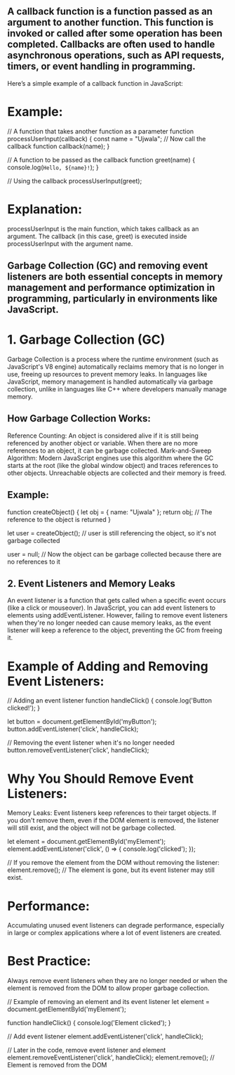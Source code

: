 ## A callback function is a function passed as an argument to another function. This function is invoked or called after some operation has been completed. Callbacks are often used to handle asynchronous operations, such as API requests, timers, or event handling in programming.

Here’s a simple example of a callback function in JavaScript:

# Example:

// A function that takes another function as a parameter
function processUserInput(callback) {
  const name = "Ujwala";
  // Now call the callback function
  callback(name);
}

// A function to be passed as the callback
function greet(name) {
  console.log(`Hello, ${name}!`);
}

// Using the callback
processUserInput(greet);

# Explanation:
processUserInput is the main function, which takes callback as an argument.
The callback (in this case, greet) is executed inside processUserInput with the argument name.





## Garbage Collection (GC) and removing event listeners are both essential concepts in memory management and performance optimization in programming, particularly in environments like JavaScript.

# 1. Garbage Collection (GC)
Garbage Collection is a process where the runtime environment (such as JavaScript's V8 engine) automatically reclaims memory that is no longer in use, freeing up resources to prevent memory leaks. In languages like JavaScript, memory management is handled automatically via garbage collection, unlike in languages like C++ where developers manually manage memory.

## How Garbage Collection Works:
Reference Counting: An object is considered alive if it is still being referenced by another object or variable. When there are no more references to an object, it can be garbage collected.
Mark-and-Sweep Algorithm: Modern JavaScript engines use this algorithm where the GC starts at the root (like the global window object) and traces references to other objects. Unreachable objects are collected and their memory is freed.


## Example:
function createObject() {
  let obj = { name: "Ujwala" };
  return obj;  // The reference to the object is returned
}

let user = createObject();
// user is still referencing the object, so it's not garbage collected

user = null;
// Now the object can be garbage collected because there are no references to it


## 2. Event Listeners and Memory Leaks
An event listener is a function that gets called when a specific event occurs (like a click or mouseover). In JavaScript, you can add event listeners to elements using addEventListener. However, failing to remove event listeners when they're no longer needed can cause memory leaks, as the event listener will keep a reference to the object, preventing the GC from freeing it.

# Example of Adding and Removing Event Listeners:

// Adding an event listener
function handleClick() {
  console.log('Button clicked!');
}

let button = document.getElementById('myButton');
button.addEventListener('click', handleClick);

// Removing the event listener when it's no longer needed
button.removeEventListener('click', handleClick);

# Why You Should Remove Event Listeners:
Memory Leaks: Event listeners keep references to their target objects. If you don't remove them, even if the DOM element is removed, the listener will still exist, and the object will not be garbage collected.


let element = document.getElementById('myElement');
element.addEventListener('click', () => {
    console.log('clicked');
});

// If you remove the element from the DOM without removing the listener:
element.remove();  // The element is gone, but its event listener may still exist.

# Performance:
 Accumulating unused event listeners can degrade performance, especially in large or complex applications where a lot of event listeners are created.

# Best Practice:
Always remove event listeners when they are no longer needed or when the element is removed from the DOM to allow proper garbage collection.


// Example of removing an element and its event listener
let element = document.getElementById('myElement');

function handleClick() {
  console.log('Element clicked');
}

// Add event listener
element.addEventListener('click', handleClick);

// Later in the code, remove event listener and element
element.removeEventListener('click', handleClick);
element.remove();  // Element is removed from the DOM